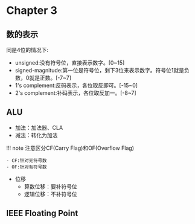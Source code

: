 # Chapter 3
## 数的表示
同是4位的情况下:

- unsigned:没有符号位，直接表示数字。[0~15]
- signed-magnitude:第一位是符号位，剩下3位来表示数字。符号位1就是负数，0就是正数。[-7~7]
- 1's complement:反码表示，各位取反即可。[-15~0]
- 2's complement:补码表示，各位取反加一。[-8~7]
## ALU
- 加法：加法器、CLA
- 减法：转化为加法

!!! note
    注意区分CF(Carry Flag)和OF(Overflow Flag)    
       
    - CF:针对无符号数   
    - OF:针对有符号数


- 位移
    - 算数位移：要补符号位
    - 逻辑位移：不补符号位


## IEEE Floating Point

